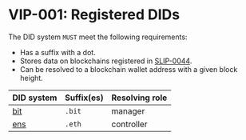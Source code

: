 # VIP-001: Registered DIDs

The DID system `MUST` meet the following requirements:

- Has a suffix with a dot.
- Stores data on blockchains registered in [SLIP-0044](https://github.com/satoshilabs/slips/blob/master/slip-0044.md).
- Can be resolved to a blockchain wallet address with a given block height.

| DID system                 | Suffix(es) | Resolving role |
| :------------------------- | :--------- | -------------- |
| [bit](http://did.id/)      | `.bit`     | manager        |
| [ens](http://ens.domains/) | `.eth`     | controller     |

